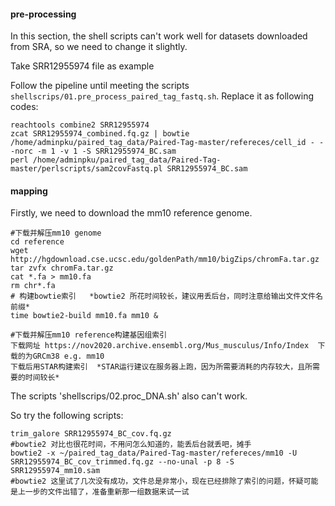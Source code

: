 #### pre-processing

In this section, the shell scripts can't work well for datasets downloaded from SRA, so we need to change it slightly.

Take SRR12955974 file as example

Follow the pipeline until meeting the scripts `shellscrips/01.pre_process_paired_tag_fastq.sh`. Replace it as following codes:

```shell
reachtools combine2 SRR12955974
zcat SRR12955974_combined.fq.gz | bowtie /home/adminpku/paired_tag_data/Paired-Tag-master/refereces/cell_id - --norc -m 1 -v 1 -S SRR12955974_BC.sam
perl /home/adminpku/paired_tag_data/Paired-Tag-master/perlscripts/sam2covFastq.pl SRR12955974_BC.sam
```

#### mapping

Firstly, we need to download the mm10 reference genome.

```shell
#下载并解压mm10 genome
cd reference
wget http://hgdownload.cse.ucsc.edu/goldenPath/mm10/bigZips/chromFa.tar.gz
tar zvfx chromFa.tar.gz
cat *.fa > mm10.fa
rm chr*.fa
# 构建bowtie索引   *bowtie2 所花时间较长，建议用丢后台，同时注意给输出文件文件名前缀*
time bowtie2-build mm10.fa mm10 &

#下载并解压mm10 reference构建基因组索引
下载网址 https://nov2020.archive.ensembl.org/Mus_musculus/Info/Index  下载的为GRCm38 e.g. mm10
下载后用STAR构建索引  *STAR运行建议在服务器上跑，因为所需要消耗的内存较大，且所需要的时间较长*
```

The scripts 'shellscrips/02.proc_DNA.sh' also can't work.

So try the following scripts:
```
trim_galore SRR12955974_BC_cov.fq.gz
#bowtie2 对比也很花时间，不用问怎么知道的，能丢后台就丢吧，摊手
bowtie2 -x ~/paired_tag_data/Paired-Tag-master/refereces/mm10 -U SRR12955974_BC_cov_trimmed.fq.gz --no-unal -p 8 -S SRR12955974_mm10.sam
#bowtie2 这里试了几次没有成功，文件总是非常小，现在已经排除了索引的问题，怀疑可能是上一步的文件出错了，准备重新那一组数据来试一试




